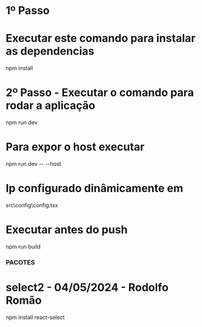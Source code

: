 # 1º Passo
# Executar este comando para instalar as dependencias 
npm install

# 2º Passo - Executar o comando para rodar a aplicação
npm run dev

# Para expor o host executar
npm run dev -- --host

# Ip configurado dinâmicamente em
src\config\config.tsx

# Executar antes do push
npm run build


### PACOTES

# select2 - 04/05/2024 - Rodolfo Romão
npm install react-select 
